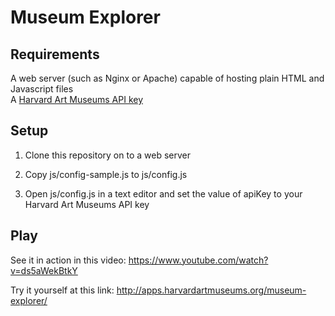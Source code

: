 # Museum Explorer

## Requirements

A web server (such as Nginx or Apache) capable of hosting plain HTML and Javascript files  
A [Harvard Art Museums API key](http://www.harvardartmuseums.org/collections/api)  

## Setup

1. Clone this repository on to a web server

2. Copy js/config-sample.js to js/config.js

3. Open js/config.js in a text editor and set the value of apiKey to your Harvard Art Museums API key 

## Play

See it in action in this video: https://www.youtube.com/watch?v=ds5aWekBtkY  

Try it yourself at this link: http://apps.harvardartmuseums.org/museum-explorer/  
